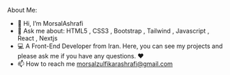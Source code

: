  About Me:
- 👋 Hi, I’m MorsalAshrafi
- 💬 Ask me about: HTML5 , CSS3  , Bootstrap , Tailwind , Javascript , React , Nextjs
- 💻 A Front-End Developer from Iran. Here, you can see my projects and please ask me if you have any questions. ♥️
- 📫 How to reach me  morsalzulfikarashrafi@gmail.com



<!---
morsalashrafi/morsalashrafi is a ✨ special ✨ repository because its `README.md` (this file) appears on your GitHub profile.
You can click the Preview link to take a look at your changes.
--->
